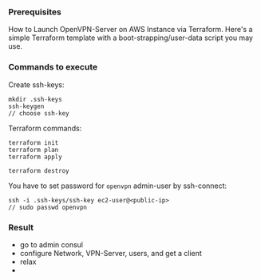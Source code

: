 ### Prerequisites
How to Launch OpenVPN-Server on AWS Instance via Terraform.
Here's a simple Terraform template with a boot-strapping/user-data script you may use.

### Commands to execute
Create ssh-keys:
```
mkdir .ssh-keys
ssh-keygen
// choose ssh-key
```
Terraform commands:
```
terraform init
terraform plan
terraform apply

terraform destroy
```

You have to set password for `openvpn` admin-user by ssh-connect:
```
ssh -i .ssh-keys/ssh-key ec2-user@<public-ip>
// sudo passwd openvpn
```
### Result
- go to admin consul
- configure Network, VPN-Server, users, and get a client
- relax
- 

